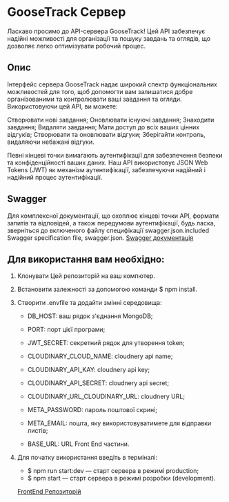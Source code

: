 # GooseTrack Сервер

Ласкаво просимо до API-сервера GooseTrack! Цей API забезпечує надійні можливості для організації та пошуку завдань та оглядів, що дозволяє легко оптимізувати робочий процес.

## Опис

Інтерфейс сервера GooseTrack надає широкий спектр функціональних можливостей для того, щоб допомогти вам залишатися добре організованими та контролювати ваші завдання та огляди. Використовуючи цей API, ви можете:

Створювати нові завдання;
Оновлювати існуючі завдання;
Знаходити завдання;
Видаляти завдання;
Мати доступ до всіх ваших цінних відгуків;
Створювати та оновлювати відгуки;
Зберігайти контроль, видаляючи небажані відгуки.

Певні кінцеві точки вимагають аутентифікації для забезпечення безпеки та конфіденційності ваших даних. Наш API використовує JSON Web Tokens (JWT) як механізм аутентифікації, забезпечуючи надійний і надійний процес аутентифікації.

## Swagger

Для комплексної документації, що охоплює кінцеві точки API, формати запитів та відповідей, а також передумови аутентифікації, будь ласка, зверніться до включеного файлу специфікації swagger.json.included Swagger specification file, swagger.json.
<a href='https://final-project-backend-6uyr.onrender.com/api/docs'>Swagger документація</a>

## Для використання вам необхідно:

1. Клонувати Цей репозиторій на ваш компютер.
2. Встановити залежності за допомогою команди $ npm install.
3. Створити .envfile та додайти змінні середовища:

   - DB_HOST: ваш рядок з'єднання MongoDB;
   - PORT: порт цієї програми;
   - JWT_SECRET: секретний рядок для утворення token;

   - CLOUDINARY_CLOUD_NAME: cloudnery api name;
   - CLOUDINARY_API_KAY: cloudnery api key;
   - CLOUDINARY_API_SECRET: cloudnery api secret;
   - CLOUDINARY_URL_CLOUDINARY_URL: cloudnery URL;

   - META_PASSWORD: пароль поштової скрині;
   - META_EMAIL: пошта, яку використовуватимете для відправки листів;

   - BASE_URL: URL Front End частини.

4. Для початку використання введіть в терміналі:

   - $ npm run start:dev — старт сервера в режимі production;
   - $ npm start — старт сервера в режимі розробки (development).

   <a href='https://github.com/OleksiiVTS/final-project-frontend'>FrontEnd Репозиторій</a>
